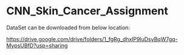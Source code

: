 # CNN_Skin_Cancer_Assignment

DataSet can be downloaded from below location:

https://drive.google.com/drive/folders/1_fgRg_dhxlP9luDsyBqW7gq-MypsUBfD?usp=sharing

